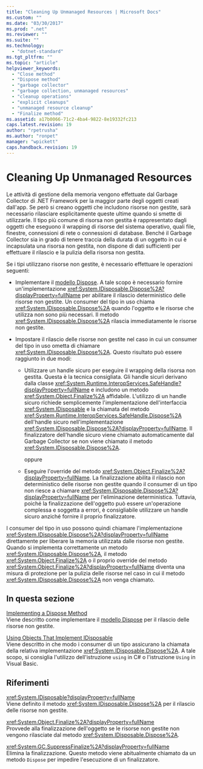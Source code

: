 ```yaml
---
title: "Cleaning Up Unmanaged Resources | Microsoft Docs"
ms.custom: ""
ms.date: "03/30/2017"
ms.prod: ".net"
ms.reviewer: ""
ms.suite: ""
ms.technology: 
  - "dotnet-standard"
ms.tgt_pltfrm: ""
ms.topic: "article"
helpviewer_keywords: 
  - "Close method"
  - "Dispose method"
  - "garbage collector"
  - "garbage collection, unmanaged resources"
  - "cleanup operations"
  - "explicit cleanups"
  - "unmanaged resource cleanup"
  - "Finalize method"
ms.assetid: a17b0066-71c2-4ba4-9822-8e19332fc213
caps.latest.revision: 19
author: "rpetrusha"
ms.author: "ronpet"
manager: "wpickett"
caps.handback.revision: 19
---
```

# Cleaning Up Unmanaged Resources
Le attività di gestione della memoria vengono effettuate dal Garbage Collector di .NET Framework per la maggior parte degli oggetti creati dall'app.  Se però si creano oggetti che includono risorse non gestite, sarà necessario rilasciare esplicitamente queste ultime quando si smette di utilizzarle.  Il tipo più comune di risorsa non gestita è rappresentato dagli oggetti che eseguono il wrapping di risorse del sistema operativo, quali file, finestre, connessioni di rete o connessioni di database.  Benché il Garbage Collector sia in grado di tenere traccia della durata di un oggetto in cui è incapsulata una risorsa non gestita, non dispone di dati sufficienti per effettuare il rilascio e la pulizia della risorsa non gestita.  
  
 Se i tipi utilizzano risorse non gestite, è necessario effettuare le operazioni seguenti:  
  
-   Implementare il [modello Dispose](../../../docs/standard/design-guidelines/dispose-pattern.md).  A tale scopo è necessario fornire un'implementazione <xref:System.IDisposable.Dispose%2A?displayProperty=fullName> per abilitare il rilascio deterministico delle risorse non gestite.  Un consumer del tipo in uso chiama <xref:System.IDisposable.Dispose%2A> quando l'oggetto e le risorse che utilizza non sono più necessari.  Il metodo <xref:System.IDisposable.Dispose%2A> rilascia immediatamente le risorse non gestite.  
  
-   Impostare il rilascio delle risorse non gestite nel caso in cui un consumer del tipo in uso ometta di chiamare <xref:System.IDisposable.Dispose%2A>.  Questo risultato può essere raggiunto in due modi:  
  
    -   Utilizzare un handle sicuro per eseguire il wrapping della risorsa non gestita.  Questa è la tecnica consigliata.  Gli handle sicuri derivano dalla classe <xref:System.Runtime.InteropServices.SafeHandle?displayProperty=fullName> e includono un metodo <xref:System.Object.Finalize%2A> affidabile.  L'utilizzo di un handle sicuro richiede semplicemente l'implementazione dell'interfaccia <xref:System.IDisposable> e la chiamata del metodo <xref:System.Runtime.InteropServices.SafeHandle.Dispose%2A> dell'handle sicuro nell'implementazione <xref:System.IDisposable.Dispose%2A?displayProperty=fullName>.  Il finalizzatore dell'handle sicuro viene chiamato automaticamente dal Garbage Collector se non viene chiamato il metodo <xref:System.IDisposable.Dispose%2A>.  
  
         oppure  
  
    -   Eseguire l'override del metodo <xref:System.Object.Finalize%2A?displayProperty=fullName>.  La finalizzazione abilita il rilascio non deterministico delle risorse non gestite quando il consumer di un tipo non riesce a chiamare <xref:System.IDisposable.Dispose%2A?displayProperty=fullName> per l'eliminazione deterministica.  Tuttavia, poiché la finalizzazione dell'oggetto può essere un'operazione complessa e soggetta a errori, è consigliabile utilizzare un handle sicuro anziché fornire il proprio finalizzatore.  
  
 I consumer del tipo in uso possono quindi chiamare l'implementazione <xref:System.IDisposable.Dispose%2A?displayProperty=fullName> direttamente per liberare la memoria utilizzata dalle risorse non gestite.  Quando si implementa correttamente un metodo <xref:System.IDisposable.Dispose%2A>, il metodo <xref:System.Object.Finalize%2A> o il proprio override del metodo <xref:System.Object.Finalize%2A?displayProperty=fullName> diventa una misura di protezione per la pulizia delle risorse nel caso in cui il metodo <xref:System.IDisposable.Dispose%2A> non venga chiamato.  
  
## In questa sezione  
 [Implementing a Dispose Method](../../../docs/standard/garbage-collection/implementing-dispose.md)  
 Viene descritto come implementare il [modello Dispose](../../../docs/standard/design-guidelines/dispose-pattern.md) per il rilascio delle risorse non gestite.  
  
 [Using Objects That Implement IDisposable](../../../docs/standard/garbage-collection/using-objects.md)  
 Viene descritto in che modo i consumer di un tipo assicurano la chiamata della relativa implementazione <xref:System.IDisposable.Dispose%2A>.  A tale scopo, si consiglia l'utilizzo dell'istruzione `using` in C\# o l'istruzione `Using` in Visual Basic.  
  
## Riferimenti  
 <xref:System.IDisposable?displayProperty=fullName>  
 Viene definito il metodo <xref:System.IDisposable.Dispose%2A> per il rilascio delle risorse non gestite.  
  
 <xref:System.Object.Finalize%2A?displayProperty=fullName>  
 Provvede alla finalizzazione dell'oggetto se le risorse non gestite non vengono rilasciate dal metodo <xref:System.IDisposable.Dispose%2A>.  
  
 <xref:System.GC.SuppressFinalize%2A?displayProperty=fullName>  
 Elimina la finalizzazione.  Questo metodo viene abitualmente chiamato da un metodo `Dispose` per impedire l'esecuzione di un finalizzatore.